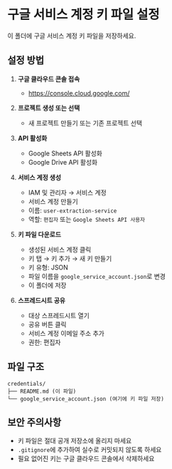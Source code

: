 # 구글 서비스 계정 키 파일 설정

이 폴더에 구글 서비스 계정 키 파일을 저장하세요.

## 설정 방법

1. **구글 클라우드 콘솔 접속**
   - https://console.cloud.google.com/

2. **프로젝트 생성 또는 선택**
   - 새 프로젝트 만들기 또는 기존 프로젝트 선택

3. **API 활성화**
   - Google Sheets API 활성화
   - Google Drive API 활성화

4. **서비스 계정 생성**
   - IAM 및 관리자 → 서비스 계정
   - 서비스 계정 만들기
   - 이름: `user-extraction-service`
   - 역할: `편집자` 또는 `Google Sheets API 사용자`

5. **키 파일 다운로드**
   - 생성된 서비스 계정 클릭
   - 키 탭 → 키 추가 → 새 키 만들기
   - 키 유형: JSON
   - 파일 이름을 `google_service_account.json`로 변경
   - 이 폴더에 저장

6. **스프레드시트 공유**
   - 대상 스프레드시트 열기
   - 공유 버튼 클릭
   - 서비스 계정 이메일 주소 추가
   - 권한: 편집자

## 파일 구조
```
credentials/
├── README.md (이 파일)
└── google_service_account.json (여기에 키 파일 저장)
```

## 보안 주의사항
- 키 파일은 절대 공개 저장소에 올리지 마세요
- `.gitignore`에 추가하여 실수로 커밋되지 않도록 하세요
- 필요 없어진 키는 구글 클라우드 콘솔에서 삭제하세요 